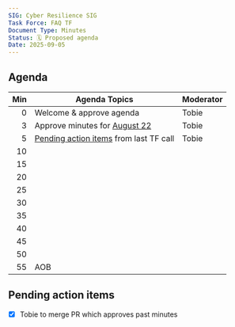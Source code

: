 ```yaml
---
SIG: Cyber Resilience SIG
Task Force: FAQ TF
Document Type: Minutes
Status: 🗓️ Proposed agenda
Date: 2025-09-05
---
```


##  Agenda

| Min | Agenda Topics | Moderator |
| --: | ----- | --- |
|   0 | Welcome & approve agenda | Tobie |
|   3 | Approve minutes for [August 22](./2025-08-22-mom-faq-tf.md) | Tobie |
|   5 | [Pending action items](#pending-action-items) from last TF call | Tobie |
|  10 | | |
|  15 | | |
|  20 | | |
|  25 | | |
|  30 | | |
|  35 | | |
|  40 | | |
|  45 | | |
|  50 | | |
|  55 | AOB | |

## Pending action items
- [X] Tobie to merge PR which approves past minutes


